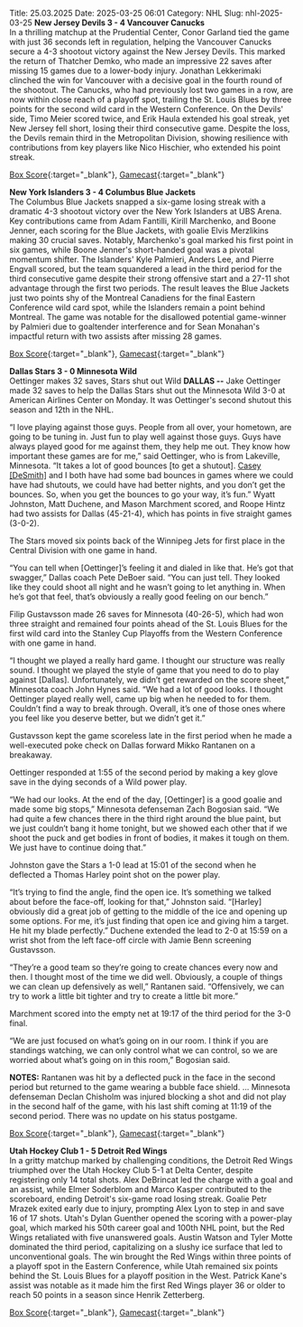 Title: 25.03.2025
Date: 2025-03-25 06:01
Category: NHL 
Slug: nhl-2025-03-25 
**New Jersey Devils 3 - 4 Vancouver Canucks**  
In a thrilling matchup at the Prudential Center, Conor Garland tied the game with just 36 seconds left in regulation, helping the Vancouver Canucks secure a 4-3 shootout victory against the New Jersey Devils. This marked the return of Thatcher Demko, who made an impressive 22 saves after missing 15 games due to a lower-body injury. Jonathan Lekkerimaki clinched the win for Vancouver with a decisive goal in the fourth round of the shootout. The Canucks, who had previously lost two games in a row, are now within close reach of a playoff spot, trailing the St. Louis Blues by three points for the second wild card in the Western Conference. On the Devils' side, Timo Meier scored twice, and Erik Haula extended his goal streak, yet New Jersey fell short, losing their third consecutive game. Despite the loss, the Devils remain third in the Metropolitan Division, showing resilience with contributions from key players like Nico Hischier, who extended his point streak. 

[Box Score](/gamecenter/van-vs-njd/2025/03/24/2024021125){:target="_blank"}, [Gamecast](https://www.nhl.com/news/vancouver-canucks-new-jersey-devils-game-recap-march-24){:target="_blank"}<br>

**New York Islanders 3 - 4 Columbus Blue Jackets**  
The Columbus Blue Jackets snapped a six-game losing streak with a dramatic 4-3 shootout victory over the New York Islanders at UBS Arena. Key contributions came from Adam Fantilli, Kirill Marchenko, and Boone Jenner, each scoring for the Blue Jackets, with goalie Elvis Merzlikins making 30 crucial saves. Notably, Marchenko's goal marked his first point in six games, while Boone Jenner's short-handed goal was a pivotal momentum shifter. The Islanders' Kyle Palmieri, Anders Lee, and Pierre Engvall scored, but the team squandered a lead in the third period for the third consecutive game despite their strong offensive start and a 27-11 shot advantage through the first two periods. The result leaves the Blue Jackets just two points shy of the Montreal Canadiens for the final Eastern Conference wild card spot, while the Islanders remain a point behind Montreal. The game was notable for the disallowed potential game-winner by Palmieri due to goaltender interference and for Sean Monahan's impactful return with two assists after missing 28 games. 

[Box Score](/gamecenter/cbj-vs-nyi/2025/03/24/2024021126){:target="_blank"}, [Gamecast](https://www.nhl.com/news/columbus-blue-jackets-new-york-islanders-game-recap-march-24){:target="_blank"}<br>

**Dallas Stars 3 - 0 Minnesota Wild**  
Oettinger makes 32 saves, Stars shut out Wild
 **DALLAS --** <forge-entity title="Jake Oettinger" slug="jake-oettinger-8479979" code="player">Jake Oettinger</forge-entity> made 32 saves to help the Dallas Stars shut out the Minnesota Wild 3-0 at American Airlines Center on Monday. 
It was Oettinger's second shutout this season and 12th in the NHL.

“I love playing against those guys. People from all over, your hometown, are going to be tuning in. Just fun to play well against those guys. Guys have always played good for me against them, they help me out. They know how important these games are for me,” said Oettinger, who is from Lakeville, Minnesota. “It takes a lot of good bounces \[to get a shutout\]. [Casey \[DeSmith\]](https://www.nhl.com/stars/player/casey-desmith-8479193) and I both have had some bad bounces in games where we could have had shutouts, we could have had better nights, and you don’t get the bounces. So, when you get the bounces to go your way, it’s fun.” 
<forge-entity title="Wyatt Johnston" slug="wyatt-johnston-8482740" code="player">Wyatt Johnston</forge-entity>, <forge-entity title="Matt Duchene" slug="matt-duchene-8475168" code="player">Matt Duchene</forge-entity>, and <forge-entity title="Mason Marchment" slug="mason-marchment-8478975" code="player">Mason Marchment</forge-entity> scored, and <forge-entity title="Roope Hintz" slug="roope-hintz-8478449" code="player">Roope Hintz</forge-entity> had two assists for Dallas (45-21-4), which has points in five straight games (3-0-2).

The Stars moved six points back of the Winnipeg Jets for first place in the Central Division with one game in hand.

“You can tell when \[Oettinger\]’s feeling it and dialed in like that. He’s got that swagger,” Dallas coach Pete DeBoer said. “You can just tell. They looked like they could shoot all night and he wasn’t going to let anything in. When he’s got that feel, that’s obviously a really good feeling on our bench.”

<forge-entity title="Filip Gustavsson" slug="filip-gustavsson-8479406" code="player">Filip Gustavsson</forge-entity> made 26 saves for Minnesota (40-26-5), which had won three straight and remained four points ahead of the St. Louis Blues for the first wild card into the Stanley Cup Playoffs from the Western Conference with one game in hand.

“I thought we played a really hard game. I thought our structure was really sound. I thought we played the style of game that you need to do to play against \[Dallas\]. Unfortunately, we didn’t get rewarded on the score sheet,” Minnesota coach John Hynes said. “We had a lot of good looks. I thought Oettinger played really well, came up big when he needed to for them. Couldn’t find a way to break through. Overall, it’s one of those ones where you feel like you deserve better, but we didn’t get it.”

Gustavsson kept the game scoreless late in the first period when he made a well-executed poke check on Dallas forward <forge-entity title="Mikko Rantanen" slug="mikko-rantanen-8478420" code="player">Mikko Rantanen</forge-entity> on a breakaway.

Oettinger responded at 1:55 of the second period by making a key glove save in the dying seconds of a Wild power play.

“We had our looks. At the end of the day, \[Oettinger\] is a good goalie and made some big stops,” Minnesota defenseman <forge-entity title="Zach Bogosian" slug="zach-bogosian-8474567" code="player">Zach Bogosian</forge-entity> said. “We had quite a few chances there in the third right around the blue paint, but we just couldn’t bang it home tonight, but we showed each other that if we shoot the puck and get bodies in front of bodies, it makes it tough on them. We just have to continue doing that.”

Johnston gave the Stars a 1-0 lead at 15:01 of the second when he deflected a <forge-entity title="Thomas Harley" slug="thomas-harley-8481581" code="player">Thomas Harley</forge-entity> point shot on the power play.

“It’s trying to find the angle, find the open ice. It’s something we talked about before the face-off, looking for that,” Johnston said. “\[Harley\] obviously did a great job of getting to the middle of the ice and opening up some options. For me, it’s just finding that open ice and giving him a target. He hit my blade perfectly.” 
Duchene extended the lead to 2-0 at 15:59 on a wrist shot from the left face-off circle with <forge-entity title="Jamie Benn" slug="jamie-benn-8473994" code="player">Jamie Benn</forge-entity> screening Gustavsson.

“They’re a good team so they’re going to create chances every now and then. I thought most of the time we did well. Obviously, a couple of things we can clean up defensively as well,” Rantanen said. “Offensively, we can try to work a little bit tighter and try to create a little bit more.”

Marchment scored into the empty net at 19:17 of the third period for the 3-0 final.

“We are just focused on what’s going on in our room. I think if you are standings watching, we can only control what we can control, so we are worried about what’s going on in this room,” Bogosian said.

**NOTES:** Rantanen was hit by a deflected puck in the face in the second period but returned to the game wearing a bubble face shield. ... Minnesota defenseman <forge-entity title="Declan Chisholm" slug="declan-chisholm-8480990" code="player">Declan Chisholm</forge-entity> was injured blocking a shot and did not play in the second half of the game, with his last shift coming at 11:19 of the second period. There was no update on his status postgame. 

[Box Score](/gamecenter/min-vs-dal/2025/03/24/2024021127){:target="_blank"}, [Gamecast](https://www.nhl.com/news/minnesota-wild-dallas-stars-game-recap-march-24){:target="_blank"}<br>

**Utah Hockey Club 1 - 5 Detroit Red Wings**  
In a gritty matchup marked by challenging conditions, the Detroit Red Wings triumphed over the Utah Hockey Club 5-1 at Delta Center, despite registering only 14 total shots. Alex DeBrincat led the charge with a goal and an assist, while Elmer Soderblom and Marco Kasper contributed to the scoreboard, ending Detroit's six-game road losing streak. Goalie Petr Mrazek exited early due to injury, prompting Alex Lyon to step in and save 16 of 17 shots. Utah's Dylan Guenther opened the scoring with a power-play goal, which marked his 50th career goal and 100th NHL point, but the Red Wings retaliated with five unanswered goals. Austin Watson and Tyler Motte dominated the third period, capitalizing on a slushy ice surface that led to unconventional goals. The win brought the Red Wings within three points of a playoff spot in the Eastern Conference, while Utah remained six points behind the St. Louis Blues for a playoff position in the West. Patrick Kane's assist was notable as it made him the first Red Wings player 36 or older to reach 50 points in a season since Henrik Zetterberg. 

[Box Score](/gamecenter/det-vs-uta/2025/03/24/2024021128){:target="_blank"}, [Gamecast](https://www.nhl.com/news/detroit-red-wings-utah-hockey-club-game-recap-march-24){:target="_blank"}<br>

